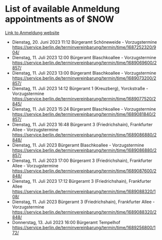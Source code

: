 # List of available Anmeldung appointments as of $NOW
[Link to Anmeldung website](https://service.berlin.de/terminvereinbarung/termin/tag.php?termin=1&anliegen[]=120686&dienstleisterlist=122210,122217,327316,122219,327312,122227,327314,122231,327346,122243,327348,122254,122252,329742,122260,329745,122262,329748,122271,327278,122273,327274,122277,327276,330436,122280,327294,122282,327290,122284,327292,122291,327270,122285,327266,122286,327264,122296,327268,150230,329760,122297,327286,122294,327284,122312,329763,122314,329775,122304,327330,122311,327334,122309,327332,317869,122281,327352,122279,329772,122283,122276,327324,122274,327326,122267,329766,122246,327318,122251,327320,122257,327322,122208,327298,122226,327300&herkunft=http%3A%2F%2Fservice.berlin.de%2Fdienstleistung%2F120686%2F)
- Dienstag, 20. Juni 2023 11:12 Bürgeramt Schöneweide - Vorzugstermine https://service.berlin.de/terminvereinbarung/termin/time/1687252320/904/
- Dienstag, 11. Juli 2023 12:00 Bürgeramt Blaschkoallee - Vorzugstermine https://service.berlin.de/terminvereinbarung/termin/time/1689069600/2857/
- Dienstag, 11. Juli 2023 13:00 Bürgeramt Blaschkoallee - Vorzugstermine https://service.berlin.de/terminvereinbarung/termin/time/1689073200/2857/
- Dienstag, 11. Juli 2023 14:12 Bürgeramt 1 (Kreuzberg), Yorckstraße - Vorzugstermine https://service.berlin.de/terminvereinbarung/termin/time/1689077520/2845/
- Dienstag, 11. Juli 2023 15:24 Bürgeramt Blaschkoallee - Vorzugstermine https://service.berlin.de/terminvereinbarung/termin/time/1689081840/2857/
- Dienstag, 11. Juli 2023 16:48 Bürgeramt 3 (Friedrichshain), Frankfurter Allee - Vorzugstermine https://service.berlin.de/terminvereinbarung/termin/time/1689086880/2848/
- Dienstag, 11. Juli 2023  Bürgeramt Blaschkoallee - Vorzugstermine https://service.berlin.de/terminvereinbarung/termin/time/1689086880/2857/
- Dienstag, 11. Juli 2023 17:00 Bürgeramt 3 (Friedrichshain), Frankfurter Allee - Vorzugstermine https://service.berlin.de/terminvereinbarung/termin/time/1689087600/2848/
- Dienstag, 11. Juli 2023 17:12 Bürgeramt 3 (Friedrichshain), Frankfurter Allee https://service.berlin.de/terminvereinbarung/termin/time/1689088320/108/
- Dienstag, 11. Juli 2023  Bürgeramt 3 (Friedrichshain), Frankfurter Allee - Vorzugstermine https://service.berlin.de/terminvereinbarung/termin/time/1689088320/2848/
- Donnerstag, 13. Juli 2023 16:00 Bürgeramt Tempelhof https://service.berlin.de/terminvereinbarung/termin/time/1689256800/172/
